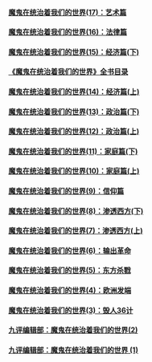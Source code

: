 #### [魔鬼在统治着我们的世界(17)：艺术篇](../pages/nsc422/n10499093.md?t=03130907)
#### [魔鬼在统治着我们的世界(16)：法律篇](../pages/nsc422/n10485969.md?t=03130907)
#### [魔鬼在统治着我们的世界(15)：经济篇(下)](../pages/nsc422/n10469975.md?t=03130907)
#### [《魔鬼在统治着我们的世界》全书目录](../pages/nsc422/n10464261.md?t=03130907)
#### [魔鬼在统治着我们的世界(14)：经济篇(上)](../pages/nsc422/n10457370.md?t=03130907)
#### [魔鬼在统治着我们的世界(13)：政治篇(下)](../pages/nsc422/n10448270.md?t=03130907)
#### [魔鬼在统治着我们的世界(12)：政治篇(上)](../pages/nsc422/n10444576.md?t=03130907)
#### [魔鬼在统治着我们的世界(11)：家庭篇(下)](../pages/nsc422/n10440961.md?t=03130907)
#### [魔鬼在统治着我们的世界(10)：家庭篇(上)](../pages/nsc422/n10435448.md?t=03130907)
#### [魔鬼在统治着我们的世界(9)：信仰篇](../pages/nsc422/n10432159.md?t=03130907)
#### [魔鬼在统治着我们的世界(8)：渗透西方(下)](../pages/nsc422/n10429603.md?t=03130907)
#### [魔鬼在统治着我们的世界(7)：渗透西方(上)](../pages/nsc422/n10426013.md?t=03130907)
#### [魔鬼在统治着我们的世界(6)：输出革命](../pages/nsc422/n10421536.md?t=03130907)
#### [魔鬼在统治着我们的世界(5)：东方杀戮](../pages/nsc422/n10417707.md?t=03130907)
#### [魔鬼在统治着我们的世界(4)：欧洲发端](../pages/nsc422/n10414890.md?t=03130907)
#### [魔鬼在统治着我们的世界(3)：毁人36计](../pages/nsc422/n10411583.md?t=03130907)
#### [九评编辑部：魔鬼在统治着我们的世界(2)](../pages/nsc422/n10410036.md?t=03130907)
#### [九评编辑部：魔鬼在统治着我们的世界 (1)](../pages/nsc422/n10406825.md?t=03130907)
